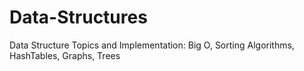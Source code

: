 # Data-Structures
Data Structure Topics and Implementation: Big O, Sorting Algorithms, HashTables, Graphs, Trees
